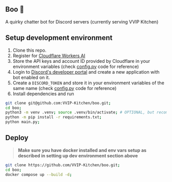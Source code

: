 ## **Boo** 👻
A quirky chatter bot for Discord servers (currently serving VVIP Kitchen)

## **Setup development environment**
1. Clone this repo.
2. Register for [Cloudflare Workers AI](https://developers.cloudflare.com/workers-ai)
3. Store the API keys and account ID provided by Cloudflare in your environment variables (check [config.py](./utils/config.py) code for reference)
4. Login to [Discord's developer portal](https://discord.dev) and create a new application with bot enabled on it.
5. Create a `DISCORD_TOKEN` and store it in your environment variables of the same name (check [config.py](./utils/config.py) code for reference)
6. Install dependencies and run

```sh
git clone git@github.com:VVIP-Kitchen/boo.git;
cd boo;
python3 -m venv .venv; source .venv/bin/activate; # OPTIONAL, but recommended
python -m pip install -r requirements.txt;
python main.py;
```

## **Deploy**
> **Make sure you have docker installed and env vars setup as described in setting up dev environment section above**
```sh
git clone https://github.com/VVIP-Kitchen/boo.git;
cd boo;
docker compose up --build -d;
```

